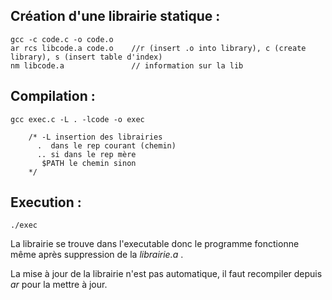 
## Création d'une librairie statique :
	gcc -c code.c -o code.o
	ar rcs libcode.a code.o    //r (insert .o into library), c (create library), s (insert table d'index)
	nm libcode.a               // information sur la lib

## Compilation :
	gcc exec.c -L . -lcode -o exec
  
        /* -L insertion des librairies
          .  dans le rep courant (chemin)
          .. si dans le rep mère 
           $PATH le chemin sinon
        */ 
    
## Execution :
	./exec


La librairie se trouve dans l'executable donc le programme fonctionne même après suppression de la *librairie.a* .

La mise à jour de la librairie n'est pas automatique, il faut recompiler depuis *ar* pour la mettre à jour.

